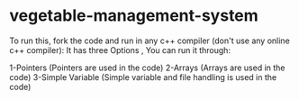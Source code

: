 # vegetable-management-system
To run this, fork the code and run in any c++ compiler (don't use any online c++ compiler):
It has three Options , You can run it through:

1-Pointers (Pointers are used in the code)
2-Arrays (Arrays are used in the code)
3-Simple Variable (Simple variable and file handling is used in the code)


